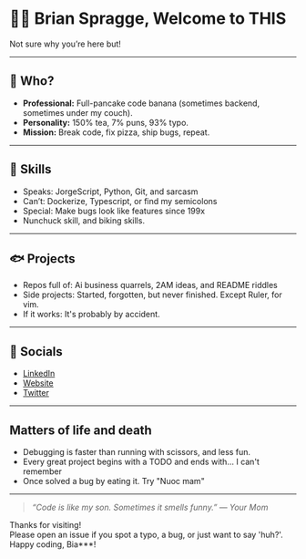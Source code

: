 # 🤷‍♂️ Brian Spragge, Welcome to THIS

Not sure why you’re here but!

---

## 🥚 Who?

- **Professional:** Full-pancake code banana (sometimes backend, sometimes under my couch).
- **Personality:** 150% tea, 7% puns, 93% typo.
- **Mission:** Break code, fix pizza, ship bugs, repeat.

---

## 🕺 Skills

- Speaks: JorgeScript, Python, Git, and sarcasm
- Can’t: Dockerize, Typescript, or find my semicolons
- Special: Make bugs look like features since 199x
- Nunchuck skill, and biking skills.

---

## 🐟 Projects

- Repos full of: Ai business quarrels, 2AM ideas, and README riddles
- Side projects: Started, forgotten, but never finished.  Except Ruler, for vim.
- If it works: It's probably by accident.

---

## 🦄 Socials

- [LinkedIn](#) <!-- Real link? Pfft More like garbage collector -->
- [Website](#) <!-- Maybe someday -->
- [Twitter](#) <!-- It's called posting :\ -->

---

## Matters of life and death

- Debugging is faster than running with scissors, and less fun.
- Every great project begins with a TODO and ends with... I can't remember
- Once solved a bug by eating it.  Try "Nuoc mam"

---

> _“Code is like my son. Sometimes it smells funny.” — Your Mom_

Thanks for visiting!  
Please open an issue if you spot a typo, a bug, or just want to say 'huh?'.  
Happy coding, Bia***!
